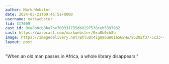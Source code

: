 ```yaml
---
author: Mark Webster
date: 2024-05-21T09:45:51+0000
username: markwebster
fid: 317009
cast_id: 0xa8b0cb8ba7be700331735db8297538ceb5397982
cast: https://warpcast.com/markwebster/0xa8b0cb8b
image: https://imagedelivery.net/BXluQx4ige9GuW0Ia56BHw/95202f37-5c33-4381-e1b2-442873d35800/original
layout: post
---
```

"When an old man passes in Africa, a whole library disappears."  

<img src='https://imagedelivery.net/BXluQx4ige9GuW0Ia56BHw/95202f37-5c33-4381-e1b2-442873d35800/original' alt='' referrerpolicy='no-referrer'/>